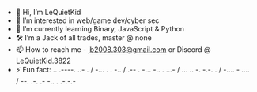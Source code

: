 - 👋 Hi, I’m LeQuietKid
- 👀 I’m interested in web/game dev/cyber sec
- 🏫 I’m currently learning Binary, JavaScript & Python
- 🛠️ I’m a Jack of all trades, master @ none
- 📫 How to reach me - jb2008.303@gmail.com or Discord @ LeQuietKid.3822
- ⚡ Fun fact: .. .----. ..- . / -... . . -.. / .-- . -... -.. . ...- / ... .. -. -.-. . / -.... - .... / --. .-. .- -.. . .-.-.-

<!---
LeQuietKid08/LeQuietKid08 is a ✨ special ✨ repository because its `README.md` (this file) appears on your GitHub profile.
You can click the Preview link to take a look at your changes.
--->
